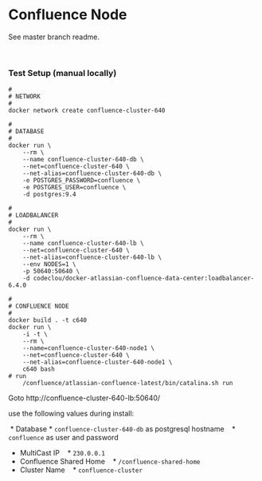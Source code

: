 # Confluence Node

See master branch readme.

&nbsp;

### Test Setup (manual locally)

```
#
# NETWORK
#
docker network create confluence-cluster-640

#
# DATABASE
#
docker run \
    --rm \
    --name confluence-cluster-640-db \
    --net=confluence-cluster-640 \
    --net-alias=confluence-cluster-640-db \
    -e POSTGRES_PASSWORD=confluence \
    -e POSTGRES_USER=confluence \
    -d postgres:9.4

#
# LOADBALANCER
#
docker run \
    --rm \
    --name confluence-cluster-640-lb \
    --net=confluence-cluster-640 \
    --net-alias=confluence-cluster-640-lb \
    --env NODES=1 \
    -p 50640:50640 \
    -d codeclou/docker-atlassian-confluence-data-center:loadbalancer-6.4.0

#
# CONFLUENCE NODE
#
docker build . -t c640
docker run \
    -i -t \
    --rm \
    --name=confluence-cluster-640-node1 \
    --net=confluence-cluster-640 \
    --net-alias=confluence-cluster-640-node1 \
    c640 bash
# run
    /confluence/atlassian-confluence-latest/bin/catalina.sh run
```

Goto http://confluence-cluster-640-lb:50640/

use the following values during install:

  * Database
    * `confluence-cluster-640-db` as postgresql hostname
    * `confluence` as user and password
  * MultiCast IP
    * `230.0.0.1`
  * Confluence Shared Home
    * `/confluence-shared-home`
  * Cluster Name
    * `confluence-cluster`
